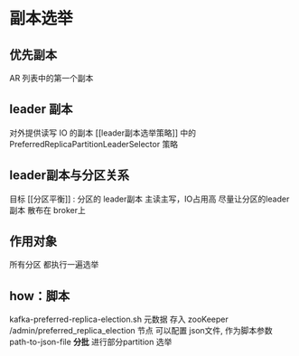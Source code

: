 # 副本选举

## 优先副本
AR 列表中的第一个副本

## leader 副本
对外提供读写 IO 的副本
[[leader副本选举策略]] 中的 PreferredReplicaPartitionLeaderSelector 策略

## leader副本与分区关系
目标 [[分区平衡]] :
分区的 leader副本 主读主写，IO占用高
尽量让分区的leader副本 散布在 broker上

## 作用对象
所有分区 都执行一遍选举

## how：脚本
kafka-preferred-replica-election.sh
元数据 存入 zooKeeper /admin/preferred_replica_election 节点
可以配置  json文件, 作为脚本参数 path-to-json-file **分批** 进行部分partition 选举


